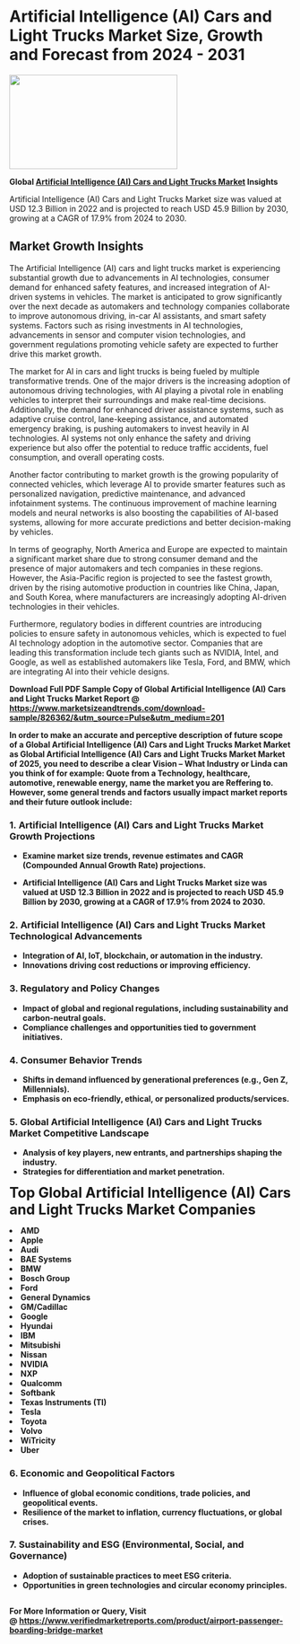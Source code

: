 <H1>Artificial Intelligence (AI) Cars and Light Trucks Market Size, Growth and Forecast from 2024 - 2031</H1><img class="aligncenter size-medium wp-image-584254" src="https://thirdeyenews.in/wp-content/uploads/2024/09/Global-Market-Research-300x168.jpeg" alt="" width="300" height="168" /><p><strong>Global&nbsp;<a href="https://www.marketsizeandtrends.com/download-sample/826362/&amp;utm_source=Pulse&amp;utm_medium=201">Artificial Intelligence (AI) Cars and Light Trucks Market</a> Insights</strong></p><p>Artificial Intelligence (AI) Cars and Light Trucks Market size was valued at USD 12.3 Billion in 2022 and is projected to reach USD 45.9 Billion by 2030, growing at a CAGR of 17.9% from 2024 to 2030.</p><p><h2>Market Growth Insights</h2> <p>The Artificial Intelligence (AI) cars and light trucks market is experiencing substantial growth due to advancements in AI technologies, consumer demand for enhanced safety features, and increased integration of AI-driven systems in vehicles. The market is anticipated to grow significantly over the next decade as automakers and technology companies collaborate to improve autonomous driving, in-car AI assistants, and smart safety systems. Factors such as rising investments in AI technologies, advancements in sensor and computer vision technologies, and government regulations promoting vehicle safety are expected to further drive this market growth.</p> <p><strong></strong></p> <p>The market for AI in cars and light trucks is being fueled by multiple transformative trends. One of the major drivers is the increasing adoption of autonomous driving technologies, with AI playing a pivotal role in enabling vehicles to interpret their surroundings and make real-time decisions. Additionally, the demand for enhanced driver assistance systems, such as adaptive cruise control, lane-keeping assistance, and automated emergency braking, is pushing automakers to invest heavily in AI technologies. AI systems not only enhance the safety and driving experience but also offer the potential to reduce traffic accidents, fuel consumption, and overall operating costs.</p> <p>Another factor contributing to market growth is the growing popularity of connected vehicles, which leverage AI to provide smarter features such as personalized navigation, predictive maintenance, and advanced infotainment systems. The continuous improvement of machine learning models and neural networks is also boosting the capabilities of AI-based systems, allowing for more accurate predictions and better decision-making by vehicles.</p> <p>In terms of geography, North America and Europe are expected to maintain a significant market share due to strong consumer demand and the presence of major automakers and tech companies in these regions. However, the Asia-Pacific region is projected to see the fastest growth, driven by the rising automotive production in countries like China, Japan, and South Korea, where manufacturers are increasingly adopting AI-driven technologies in their vehicles.</p> <p>Furthermore, regulatory bodies in different countries are introducing policies to ensure safety in autonomous vehicles, which is expected to fuel AI technology adoption in the automotive sector. Companies that are leading this transformation include tech giants such as NVIDIA, Intel, and Google, as well as established automakers like Tesla, Ford, and BMW, which are integrating AI into their vehicle designs.</p> <p><strong></p><p><span class=""><strong>Download Full PDF Sample Copy of Global Artificial Intelligence (AI) Cars and Light Trucks Market Report</strong> @ <a href="https://www.marketsizeandtrends.com/download-sample/826362/&amp;utm_source=Pulse&amp;utm_medium=201" target="_blank">https://www.marketsizeandtrends.com/download-sample/826362/&amp;utm_source=Pulse&amp;utm_medium=201</a></span></p><p>In order to make an accurate and perceptive description of future scope of a Global&nbsp;Artificial Intelligence (AI) Cars and Light Trucks Market Market as Global&nbsp;Artificial Intelligence (AI) Cars and Light Trucks Market Market of 2025, you need to describe a clear Vision &ndash; What Industry or Linda can you think of for example: Quote from a Technology, healthcare, automotive, renewable energy, name the market you are Reffering to. However, some general trends and factors usually impact market reports and their future outlook include:</p><h3>1.&nbsp;<strong>Artificial Intelligence (AI) Cars and Light Trucks Market Growth Projections</strong></h3><ul><li>Examine market size trends, revenue estimates and CAGR (Compounded Annual Growth Rate) projections.</li><li><p>Artificial Intelligence (AI) Cars and Light Trucks Market size was valued at USD 12.3 Billion in 2022 and is projected to reach USD 45.9 Billion by 2030, growing at a CAGR of 17.9% from 2024 to 2030.</p></li></ul><h3>2.&nbsp;<strong>Artificial Intelligence (AI) Cars and Light Trucks Market Technological Advancements</strong></h3><ul><li>Integration of AI, IoT, blockchain, or automation in the industry.</li><li>Innovations driving cost reductions or improving efficiency.</li></ul><h3>3.&nbsp;<strong>Regulatory and Policy Changes</strong></h3><ul><li>Impact of global and regional regulations, including sustainability and carbon-neutral goals.</li><li>Compliance challenges and opportunities tied to government initiatives.</li></ul><h3>4.&nbsp;<strong>Consumer Behavior Trends</strong></h3><ul><li>Shifts in demand influenced by generational preferences (e.g., Gen Z, Millennials).</li><li>Emphasis on eco-friendly, ethical, or personalized products/services.</li></ul><h3>5.&nbsp;<strong>Global Artificial Intelligence (AI) Cars and Light Trucks Market Competitive Landscape</strong></h3><ul><li>Analysis of key players, new entrants, and partnerships shaping the industry.</li><li>Strategies for differentiation and market penetration.</li></ul><p data-pm-slice="1 1 []"><span style="color: inherit; font-family: inherit; font-size: 25px;">Top Global Artificial Intelligence (AI) Cars and Light Trucks Market Companies</span></p><div class="" data-test-id=""><p><li>AMD</li><li> Apple</li><li> Audi</li><li> BAE Systems</li><li> BMW</li><li> Bosch Group</li><li> Ford</li><li> General Dynamics</li><li> GM/Cadillac</li><li> Google</li><li> Hyundai</li><li> IBM</li><li> Mitsubishi</li><li> Nissan</li><li> NVIDIA</li><li> NXP</li><li> Qualcomm</li><li> Softbank</li><li> Texas Instruments (TI)</li><li> Tesla</li><li> Toyota</li><li> Volvo</li><li> WiTricity</li><li> Uber</li></p></div><h3>6.&nbsp;<strong>Economic and Geopolitical Factors</strong></h3><ul><li>Influence of global economic conditions, trade policies, and geopolitical events.</li><li>Resilience of the market to inflation, currency fluctuations, or global crises.</li></ul><h3>7.&nbsp;<strong>Sustainability and ESG (Environmental, Social, and Governance)</strong></h3><ul><li>Adoption of sustainable practices to meet ESG criteria.</li><li>Opportunities in green technologies and circular economy principles.</li></ul><h2><strong style="font-size: 14px;">For More Information or Query, Visit @&nbsp;</strong><a style="background-color: #ffffff; font-size: 14px;" href="https://www.marketsizeandtrends.com/report/artificial-intelligence-ai-cars-and-light-trucks-market/" target="_blank">https://www.verifiedmarketreports.com/product/airport-passenger-boarding-bridge-market</a></h2>
